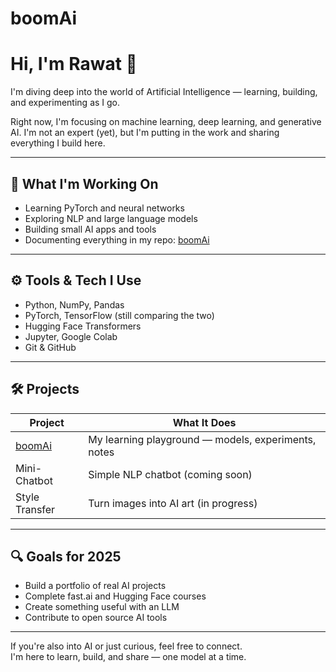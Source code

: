 # boomAi
# Hi, I'm Rawat 👋

I'm diving deep into the world of Artificial Intelligence — learning, building, and experimenting as I go.

Right now, I'm focusing on machine learning, deep learning, and generative AI. I'm not an expert (yet), but I'm putting in the work and sharing everything I build here.

---

## 🧠 What I'm Working On
- Learning PyTorch and neural networks
- Exploring NLP and large language models
- Building small AI apps and tools
- Documenting everything in my repo: [boomAi](https://github.com/rawatBoi/boomAi)

---

## ⚙️ Tools & Tech I Use

- Python, NumPy, Pandas
- PyTorch, TensorFlow (still comparing the two)
- Hugging Face Transformers
- Jupyter, Google Colab
- Git & GitHub

---

## 🛠️ Projects

| Project | What It Does |
|--------|---------------|
| [boomAi](https://github.com/rawatBoi/boomAi) | My learning playground — models, experiments, notes |
| Mini-Chatbot | Simple NLP chatbot (coming soon) |
| Style Transfer | Turn images into AI art (in progress) |

---

## 🔍 Goals for 2025
- Build a portfolio of real AI projects
- Complete fast.ai and Hugging Face courses
- Create something useful with an LLM
- Contribute to open source AI tools

---

If you're also into AI or just curious, feel free to connect.  
I'm here to learn, build, and share — one model at a time.
